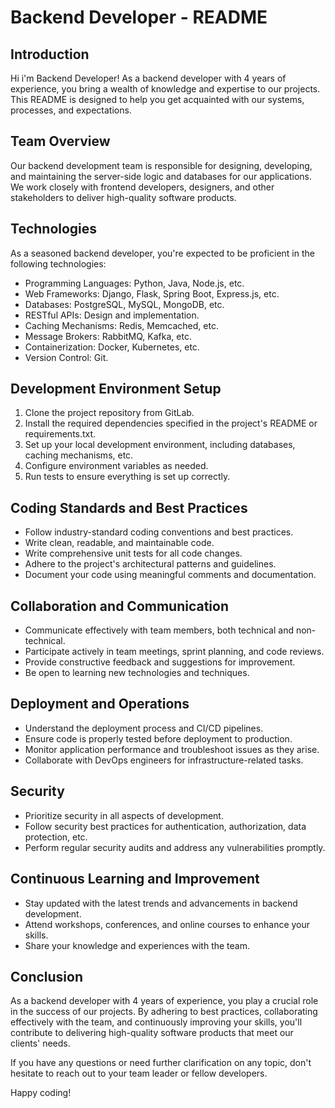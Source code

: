# Backend Developer - README

## Introduction
Hi i'm Backend Developer! As a backend developer with 4 years of experience, you bring a wealth of knowledge and expertise to our projects. This README is designed to help you get acquainted with our systems, processes, and expectations.

## Team Overview
Our backend development team is responsible for designing, developing, and maintaining the server-side logic and databases for our applications. We work closely with frontend developers, designers, and other stakeholders to deliver high-quality software products.

## Technologies
As a seasoned backend developer, you're expected to be proficient in the following technologies:

- Programming Languages: Python, Java, Node.js, etc.
- Web Frameworks: Django, Flask, Spring Boot, Express.js, etc.
- Databases: PostgreSQL, MySQL, MongoDB, etc.
- RESTful APIs: Design and implementation.
- Caching Mechanisms: Redis, Memcached, etc.
- Message Brokers: RabbitMQ, Kafka, etc.
- Containerization: Docker, Kubernetes, etc.
- Version Control: Git.

## Development Environment Setup
1. Clone the project repository from GitLab.
2. Install the required dependencies specified in the project's README or requirements.txt.
3. Set up your local development environment, including databases, caching mechanisms, etc.
4. Configure environment variables as needed.
5. Run tests to ensure everything is set up correctly.

## Coding Standards and Best Practices
- Follow industry-standard coding conventions and best practices.
- Write clean, readable, and maintainable code.
- Write comprehensive unit tests for all code changes.
- Adhere to the project's architectural patterns and guidelines.
- Document your code using meaningful comments and documentation.

## Collaboration and Communication
- Communicate effectively with team members, both technical and non-technical.
- Participate actively in team meetings, sprint planning, and code reviews.
- Provide constructive feedback and suggestions for improvement.
- Be open to learning new technologies and techniques.

## Deployment and Operations
- Understand the deployment process and CI/CD pipelines.
- Ensure code is properly tested before deployment to production.
- Monitor application performance and troubleshoot issues as they arise.
- Collaborate with DevOps engineers for infrastructure-related tasks.

## Security
- Prioritize security in all aspects of development.
- Follow security best practices for authentication, authorization, data protection, etc.
- Perform regular security audits and address any vulnerabilities promptly.

## Continuous Learning and Improvement
- Stay updated with the latest trends and advancements in backend development.
- Attend workshops, conferences, and online courses to enhance your skills.
- Share your knowledge and experiences with the team.

## Conclusion
As a backend developer with 4 years of experience, you play a crucial role in the success of our projects. By adhering to best practices, collaborating effectively with the team, and continuously improving your skills, you'll contribute to delivering high-quality software products that meet our clients' needs.

If you have any questions or need further clarification on any topic, don't hesitate to reach out to your team leader or fellow developers.

Happy coding!
